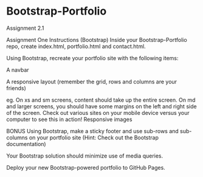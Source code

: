 # Bootstrap-Portfolio
Assignment 2.1

Assignment One Instructions (Bootstrap)
Inside your Bootstrap-Portfolio repo, create index.html, portfolio.html and contact.html.

Using Bootstrap, recreate your portfolio site with the following items:

A navbar

A responsive layout (remember the grid, rows and columns are your friends)

eg. On xs and sm screens, content should take up the entire screen. On md and larger screens, you should have some margins on the left and right side of the screen. Check out various sites on your mobile device versus your computer to see this in action!
Responsive images

BONUS Using Bootstrap, make a sticky footer and use sub-rows and sub-columns on your portfolio site (Hint: Check out the Bootstrap documentation)

Your Bootstrap solution should minimize use of media queries.

Deploy your new Bootstrap-powered portfolio to GitHub Pages.


